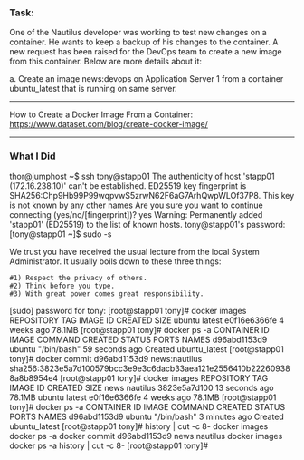 ### Task:

One of the Nautilus developer was working to test new changes on a container. He wants to keep a backup of his changes to the container. A new request has been raised for the DevOps team to create a new image from this container. Below are more details about it:

a. Create an image news:devops on Application Server 1 from a container ubuntu_latest that is running on same server.

-----------------------------------------
How to Create a Docker Image From a Container: https://www.dataset.com/blog/create-docker-image/

---------------------------------------------


### What I Did

thor@jumphost ~$ ssh tony@stapp01
The authenticity of host 'stapp01 (172.16.238.10)' can't be established.
ED25519 key fingerprint is SHA256:Chp9Hb99P99wqpvwS5zrwN62F6aG7ArhQwpWLOf37P8.
This key is not known by any other names
Are you sure you want to continue connecting (yes/no/[fingerprint])? yes
Warning: Permanently added 'stapp01' (ED25519) to the list of known hosts.
tony@stapp01's password: 
[tony@stapp01 ~]$ sudo -s

We trust you have received the usual lecture from the local System
Administrator. It usually boils down to these three things:

    #1) Respect the privacy of others.
    #2) Think before you type.
    #3) With great power comes great responsibility.

[sudo] password for tony: 
[root@stapp01 tony]# docker images
REPOSITORY   TAG       IMAGE ID       CREATED       SIZE
ubuntu       latest    e0f16e6366fe   4 weeks ago   78.1MB
[root@stapp01 tony]# docker ps -a
CONTAINER ID   IMAGE     COMMAND       CREATED          STATUS    PORTS     NAMES
d96abd1153d9   ubuntu    "/bin/bash"   59 seconds ago   Created             ubuntu_latest
[root@stapp01 tony]# docker commit d96abd1153d9 news:nautilus
sha256:3823e5a7d100579bcc3e9e3c6dacb33aea121e2556410b222609388a8b8954e4
[root@stapp01 tony]# docker images
REPOSITORY   TAG        IMAGE ID       CREATED          SIZE
news         nautilus   3823e5a7d100   13 seconds ago   78.1MB
ubuntu       latest     e0f16e6366fe   4 weeks ago      78.1MB
[root@stapp01 tony]# docker ps -a
CONTAINER ID   IMAGE     COMMAND       CREATED         STATUS    PORTS     NAMES
d96abd1153d9   ubuntu    "/bin/bash"   3 minutes ago   Created             ubuntu_latest
[root@stapp01 tony]# history | cut -c 8-
docker images
docker ps -a
docker commit d96abd1153d9 news:nautilus
docker images
docker ps -a
history | cut -c 8-
[root@stapp01 tony]# 
